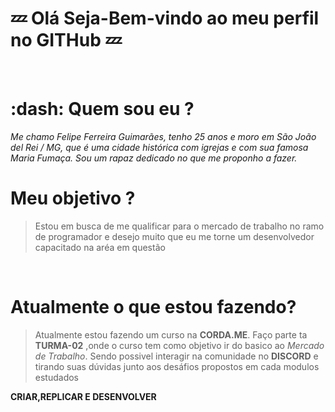 # :zzz: Olá Seja-Bem-vindo ao meu perfil no GITHub :zzz:
<br/>



<h1> :dash: Quem sou eu ? </h1>

_Me chamo Felipe Ferreira Guimarães, tenho 25 anos e moro em São João del Rei / MG, que é uma cidade histórica com igrejas e com sua famosa Maria Fumaça.  Sou um rapaz dedicado no que me proponho a fazer._


# Meu objetivo ?

> Estou em busca de me qualificar para o mercado de trabalho no ramo de programador e desejo muito que eu me torne um desenvolvedor capacitado na aréa em questão

<br/>


# Atualmente o que estou fazendo?

> Atualmente estou fazendo um curso na **CORDA.ME**. Faço parte ta **TURMA-02** ,onde o  curso tem como objetivo ir  do basico ao _Mercado de Trabalho_. Sendo possivel interagir na comunidade no **DISCORD** e tirando suas dúvidas junto aos desáfios propostos em cada modulos estudados 
 
 
 **CRIAR,REPLICAR E DESENVOLVER** 

